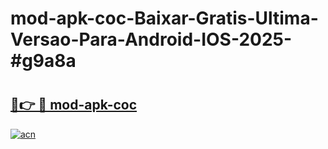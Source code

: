 # mod-apk-coc-Baixar-Gratis-Ultima-Versao-Para-Android-IOS-2025-#g9a8a

# <h2><a href="https://ainizakaria.my?title=mod-apk-coc&ref=22M">🔗👉 🔴 mod-apk-coc</a></h2>

[![acn](https://github.com/user-attachments/assets/0f9c940e-d8b0-45ae-aac7-cd30a18b3e1c)](https://ainizakaria.my?title=mod-apk-coc&ref=22M)

